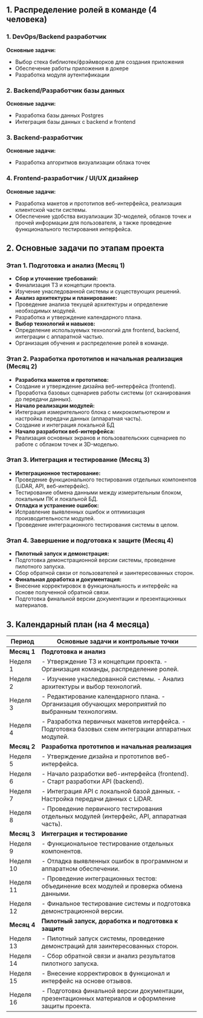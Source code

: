 ## **1\. Распределение ролей в команде (4 человека)**

### **1\. DevOps/Backend разработчик**

**Основные задачи:**

- Выбор стека библиотек/фрэймворков для создания приложения
- Обеспечение работы приложения в докере
- Разработка модуля аутентификации

### **2\. Backend/Разработчик базы данных**

**Основные задачи:**

- Разработка базы данных Postgres
- Интеграция базы данных с backend и frontend

### **3\. Backend-разработчик**

**Основные задачи:**

- Разработка алгоритмов визуализации облака точек

### **4\. Frontend-разработчик / UI/UX дизайнер**

**Основные задачи:**

- Разработка макетов и прототипов веб-интерфейса, реализация клиентской части системы.
- Обеспечение удобства визуализации 3D-моделей, облаков точек и прочей информации для пользователя, а также проведение функционального тестирования интерфейса.

## **2\. Основные задачи по этапам проекта**

### **Этап 1. Подготовка и анализ (Месяц 1)**

- **Сбор и уточнение требований:**
- Финализация ТЗ и концепции проекта.
- Изучение унаследованной системы и существующих решений.
- **Анализ архитектуры и планирование:**
- Проведение анализа текущей архитектуры и определение необходимых модулей.
- Разработка и утверждение календарного плана.
- **Выбор технологий и навыков:**
- Определение используемых технологий для frontend, backend, интеграции с аппаратной частью.
- Организация обучения и распределение ролей в команде.

### **Этап 2. Разработка прототипов и начальная реализация (Месяц 2)**

- **Разработка макетов и прототипов:**
- Создание и утверждение дизайна веб-интерфейса (frontend).
- Проработка базовых сценариев работы системы (от сканирования до передачи данных).
- **Начало реализации модулей:**
- Интеграция измерительного блока с микрокомпьютером и настройка передачи данных (аппаратная часть).
- Создание и интеграция локальной БД
- **Начало разработки веб-интерфейса:**
- Реализация основных экранов и пользовательских сценариев по работе с облаком точек и 3D-моделью.

### **Этап 3. Интеграция и тестирование (Месяц 3)**

- **Интеграционное тестирование:**
- Проведение функционального тестирования отдельных компонентов (LiDAR, API, веб-интерфейс).
- Тестирование обмена данными между измерительным блоком, локальным ПК и локальной БД.
- **Отладка и устранение ошибок:**
- Исправление выявленных ошибок и оптимизация производительности модулей.
- Проведение интеграционного тестирования системы в целом.

### **Этап 4. Завершение и подготовка к защите (Месяц 4)**

- **Пилотный запуск и демонстрация:**
- Подготовка демонстрационной версии системы, проведение пилотного запуска.
- Сбор обратной связи от пользователей и заинтересованных сторон.
- **Финальная доработка и документация:**
- Внесение корректировок в функциональность и интерфейс на основе полученной обратной связи.
- Подготовка финальной версии документации и презентационных материалов.

## **3\. Календарный план (на 4 месяца)**

| **Период** | **Основные задачи и контрольные точки** |
| --- | --- |
| **Месяц 1** | **Подготовка и анализ** |
| Неделя 1 | \- Утверждение ТЗ и концепции проекта. - Организация команды, распределение ролей. |
| Неделя 2 | \- Изучение унаследованной системы. - Анализ архитектуры и выбор технологий. |
| Неделя 3 | \- Редактирование календарного плана. - Организация обучающих мероприятий по выбранным технологиям. |
| Неделя 4 | \- Разработка первичных макетов интерфейса. - Подготовка базовых схем интеграции аппаратных модулей. |
| **Месяц 2** | **Разработка прототипов и начальная реализация** |
| Неделя 5 | \- Утверждение дизайна и прототипов веб-интерфейса. |
| Неделя 6 | \- Начало разработки веб-интерфейса (frontend). - Старт разработки API (backend). |
| Неделя 7 | \- Интеграция API с локальной базой данных. - Настройка передачи данных с LiDAR. |
| Неделя 8 | \- Проведение первичного тестирования отдельных модулей (интерфейс, API, аппаратная часть). |
| **Месяц 3** | **Интеграция и тестирование** |
| Неделя 9 | \- Функциональное тестирование отдельных компонентов. |
| Неделя 10 | \- Отладка выявленных ошибок в программном и аппаратном обеспечении. |
| Неделя 11 | \- Проведение интеграционных тестов: объединение всех модулей и проверка обмена данными. |
| Неделя 12 | \- Финальное тестирование системы и подготовка демонстрационной версии. |
| **Месяц 4** | **Пилотный запуск, доработка и подготовка к защите** |
| Неделя 13 | \- Пилотный запуск системы, проведение демонстраций для заинтересованных сторон. |
| Неделя 14 | \- Сбор обратной связи и анализ результатов пилотного запуска. |
| Неделя 15 | \- Внесение корректировок в функционал и интерфейс на основе отзывов. |
| Неделя 16 | \- Подготовка финальной версии документации, презентационных материалов и оформление защиты проекта. |
